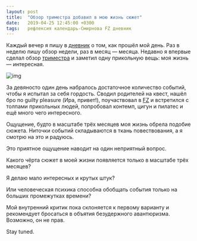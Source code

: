 ```yaml
---
layout: post
title:  "Обзор триместра добавил в мою жизнь сюжет"
date:   2019-04-25 12:45:00 +0300
tags:   рефлексия календарь-Смирнова FZ дневник
---
```


Каждый вечер я пишу в [дневник](https://vk.com/@trulden-kak-ya-vedu-dnevnik) о том, как прошёл мой день. Раз в неделю пишу обзор недели, раз в месяц — месяца. Недавно я впервые сделал обзор [триместра]({{site.url}}/Smirnov-calendar) и заметил одну прикольную вещь: моя жизнь — интересная. 

![img](https://pp.userapi.com/c849136/v849136091/17ca05/-mBZpqKwefI.jpg)

<!--excerpt-->

За девяносто один день набралось достаточное количество событий, чтобы я испытал за себя гордость. Сводил родителей на квест, нашёл бро по guilty pleasure (Ира, привет!), поучаствовал в [FZ](https://vk.com/fzbot) и встретился с толпами прикольных людей, попробовал контемп, цигун и пилатес и ещё много чего интересного. 

Ощущение, будто в масштабе трёх месяцев моя жизнь обрела подобие сюжета. Ниточки событий складываются в ткань повествования, а я смотрю на это и радуюсь. 

Это приятное ощущение наводит на один неприятный вопрос. 

Какого чёрта сюжет в моей жизни появляется только в масштабе трёх месяцев? 

Я делаю мало интересных и крутых штук? 

Или человеческая психика способна обобщать события только на больших промежутках времени? 

Мой внутренний критик пока склоняется к первому варианту и рекомендует бросаться в объятия безудержного авантюризма. Возможно, он не прав. 

Stay tuned. 